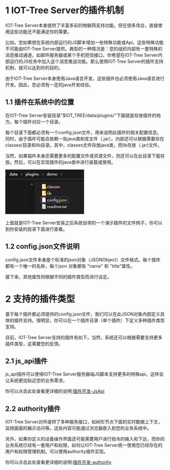 



# 1 IOT-Tree Server的插件机制

IOT-Tree Server本身提供了丰富多彩的物联网支持功能。但在很多场合，直接使用这些功能还不能满足你的需要。

比如，您如果想在系统内部运行的JS脚本增加一些特殊功能或Api，这些特殊功能不可能由IOT-Tree Server提供。典型的一种情况是：您的组织内部有一套特殊的消息推动通道，如邮件服务器或某个手机短信接口。你希望在IOT-Tree Server内部运行的JS任务中加入这个消息推送功能。那么使用IOT-Tree Server的插件支持机制，就可以达到你的目的。

由于IOT-Tree Server本身使用Java语言开发，这些插件也必须使用Java语言进行开发。因此，您必须有一定的java开发经验。

## 1.1 插件在系统中的位置

在IOT-Tree Server安装目录"$IOT_TREE/data/plugins/"下面就是存放插件的地方。每个插件对应一个目录。

每个目录下面都必须有一个config.json文件，用来说明此插件的相关配置信息。同时，由于插件可能会依赖一些java类和库文件（.jar）。内部还可以根据需要存在classes/目录和lib目录。其中，classes文件存放java类，而lib存放（.jar)文件。

当然，如果插件本身还需要更多的配置文件或资源文件，则还可以在此目录下面存放。然后，可以在实现插件的java类中进行装载或使用。

<img src="../img/plug1.png">

上面就是IOT-Tree Server安装之后系统自带的一个演示插件的文件例子，你可以到你安装的目录下面进行查看。

## 1.2 config.json文件说明

config.json文件本身是个标准的json对象（JSONObject）文件格式。每个插件都有一个唯一的名称，每个json 对象都有 "name" 和 "title"属性。

接下来，其他属性则根据不同的插件类型而进行设定。

# 2 支持的插件类型

基于每个插件都必须提供的config.json文件，我们可以在此JSON对象内部定义具体的插件支持。很明显，你可以在一个插件目录（单个插件）下定义多种插件类型支持。

目前，IOT-Tree Server支持的插件有如下。当然，系统还可以根据需要支持更多插件类型，这需要您的反馈。

## 2.1 js_api插件

js_api插件可以使得IOT-Tree Server服务器端JS脚本支持更多的特殊api，这样会让系统更加贴近您的业务需求。

你可以点击此处查看更详细的说明:[插件开发-JsApi][plug_js_api]

## 2.2 authority插件

IOT-Tree Server对外提供了多种服务接口，如树形节点下面的实时数据上下文，监控画面的展示访问等。这些内容可能通过浏览器嵌入到您的业务系统中。

另外，如果你定义的设备操作界面还可能需要用户进行指令的输入和下达，而你的业务系统已经有一套用户和权限，如何让IOT-Tree Server统一使用您已经存在的用户和权限管理机制。可以使用authority插件实现。

你可以点击此处查看更详细的说明:[插件开发-authority][plug_auth]

[plug_js_api]: ./adv_plugin_jsapi.md
[plug_auth]: ./adv_plugin_auth.md
